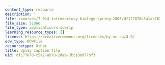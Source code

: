 ```yaml
---
content_type: resource
description: ''
file: /courses/7-014-introductory-biology-spring-2005/df177870c5a1ab782deb3bca38d77bf3_mJhgkUWLtX8.srt
file_size: 52066
file_type: application/x-subrip
learning_resource_types: []
license: https://creativecommons.org/licenses/by-nc-sa/4.0/
ocw_type: OCWFile
resourcetype: Other
title: 3play caption file
uid: df177870-c5a1-ab78-2deb-3bca38d77bf3
---
```

